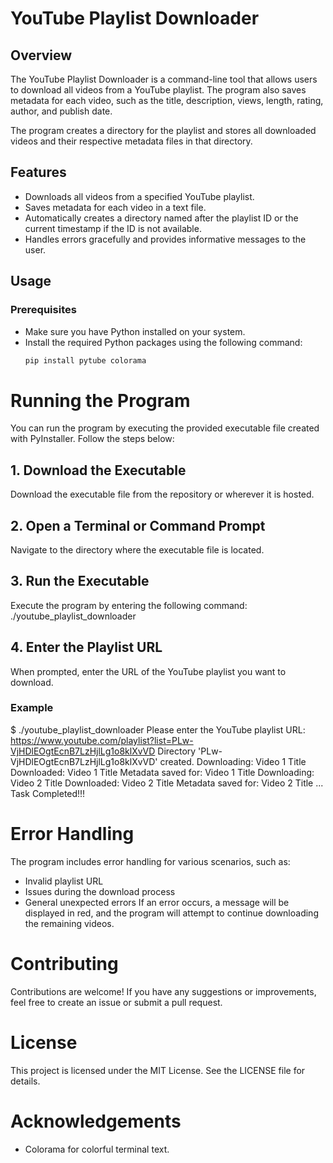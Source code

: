 # YouTube Playlist Downloader

## Overview

The YouTube Playlist Downloader is a command-line tool that allows users to download all videos from a YouTube playlist. The program also saves metadata for each video, such as the title, description, views, length, rating, author, and publish date.

The program creates a directory for the playlist and stores all downloaded videos and their respective metadata files in that directory.

## Features

- Downloads all videos from a specified YouTube playlist.
- Saves metadata for each video in a text file.
- Automatically creates a directory named after the playlist ID or the current timestamp if the ID is not available.
- Handles errors gracefully and provides informative messages to the user.

## Usage

### Prerequisites

- Make sure you have Python installed on your system.
- Install the required Python packages using the following command:
  ```bash
  pip install pytube colorama

# Running the Program
You can run the program by executing the provided executable file created with PyInstaller. Follow the steps below:

## 1. Download the Executable

Download the executable file from the repository or wherever it is hosted.

## 2. Open a Terminal or Command Prompt

Navigate to the directory where the executable file is located.

## 3. Run the Executable

Execute the program by entering the following command:
./youtube_playlist_downloader

## 4. Enter the Playlist URL

When prompted, enter the URL of the YouTube playlist you want to download.

### Example
$ ./youtube_playlist_downloader
Please enter the YouTube playlist URL: https://www.youtube.com/playlist?list=PLw-VjHDlEOgtEcnB7LzHjlLg1o8klXvVD
Directory 'PLw-VjHDlEOgtEcnB7LzHjlLg1o8klXvVD' created.
Downloading: Video 1 Title
Downloaded: Video 1 Title
Metadata saved for: Video 1 Title
Downloading: Video 2 Title
Downloaded: Video 2 Title
Metadata saved for: Video 2 Title
...
Task Completed!!!

# Error Handling
The program includes error handling for various scenarios, such as:

- Invalid playlist URL
- Issues during the download process
- General unexpected errors
If an error occurs, a message will be displayed in red, and the program will attempt to continue downloading the remaining videos.

# Contributing
Contributions are welcome! If you have any suggestions or improvements, feel free to create an issue or submit a pull request.

# License
This project is licensed under the MIT License. See the LICENSE file for details.

# Acknowledgements
- Colorama for colorful terminal text.


